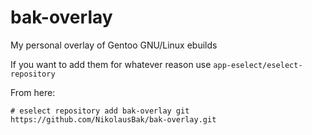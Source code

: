 # bak-overlay
My personal overlay of Gentoo GNU/Linux ebuilds 

If you want to add them for whatever reason use `app-eselect/eselect-repository`

From here:

`# eselect repository add bak-overlay git https://github.com/NikolausBak/bak-overlay.git`
